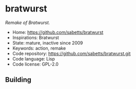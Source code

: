 # bratwurst

_Remake of Bratwurst._

- Home: https://github.com/sabetts/bratwurst
- Inspirations: Bratwurst
- State: mature, inactive since 2009
- Keywords: action, remake
- Code repository: https://github.com/sabetts/bratwurst.git
- Code language: Lisp
- Code license: GPL-2.0

## Building
